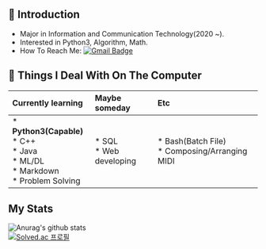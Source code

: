 <!--
**SnapFlip20/SnapFlip20** is a ✨ _special_ ✨ repository because its `README.md` (this file) appears on your GitHub profile.

Here are some ideas to get you started:

- 🔭 I’m currently working on ...
- 🌱 I’m currently learning ...
- 👯 I’m looking to collaborate on ...
- 🤔 I’m looking for help with ...
- 💬 Ask me about ...
- 📫 How to reach me: ...
- 😄 Pronouns: ...
- ⚡ Fun fact: ...
언젠간 사용하게 되지 않을까? 일단 남겨두자
-->

## 🤔 Introduction 
* Major in Information and Communication Technology(2020 ~).
* Interested in Python3, Algorithm, Math.
* How To Reach Me: [![Gmail Badge](https://img.shields.io/badge/-Gmail-c14438?style=flat-square&logo=Gmail&logoColor=white&link=mailto:snapflip20@gmail.com)](mailto:snapflip20@gmail.com)

## 🌱 Things I Deal With On The Computer

|**Currently learning**|**Maybe someday**|**Etc**|
|:---|:---|:---|
|* **Python3(Capable)**</br>* C++</br>* Java</br>* ML/DL</br>* Markdown</br>* Problem Solving|* SQL</br>* Web developing|* Bash(Batch File)</br>* Composing/Arranging MIDI|

## My Stats
![Anurag's github stats](https://github-readme-stats.vercel.app/api?username=SnapFlip20&show_icons=true&theme=dark)
</br>
[![Solved.ac
프로필](http://mazassumnida.wtf/api/v2/generate_badge?boj=snapflip20)](https://solved.ac/snapflip20)

